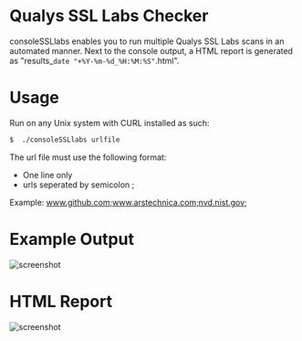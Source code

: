 # Qualys SSL Labs Checker
consoleSSLlabs enables you to run multiple Qualys SSL Labs scans in an automated manner.
Next to the console output, a HTML report is generated as "results_`date "+%Y-%m-%d_%H:%M:%S"`.html".

# Usage
Run on any Unix system with CURL installed as such:
```sh
$  ./consoleSSLlabs urlfile
```
The url file must use the following format:
* One line only
* urls seperated by semicolon ;

Example:
www.github.com;www.arstechnica.com;nvd.nist.gov;


# Example Output
![screenshot](https://i.imgur.com/SZFkbnp.png)

# HTML Report
![screenshot](https://i.imgur.com/3K0yfpH.png)


